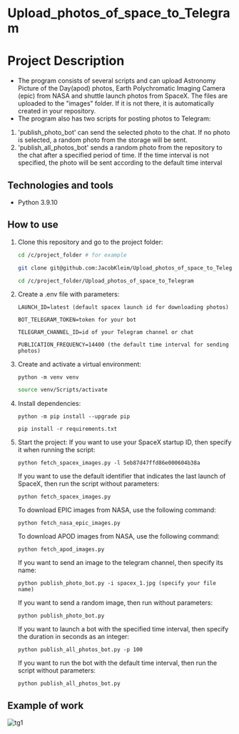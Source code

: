 # Upload_photos_of_space_to_Telegram

# Project Description
 - The program consists of several scripts and can upload Astronomy Picture of the Day(apod) photos, Earth Polychromatic Imaging Camera (epic) from NASA and shuttle launch photos from SpaceX. The files are uploaded to the "images" folder. If it is not there, it is automatically created in your repository.
 - The program also has two scripts for posting photos to Telegram:
1. 'publish_photo_bot' can send the selected photo to the chat. If no photo is selected, a random photo from the storage will be sent. 
2. 'publish_all_photos_bot' sends a random photo from the repository to the chat after a specified period of time. If the time interval is not specified, the photo will be sent according to the default time interval

## Technologies and tools
 - Python 3.9.10

## How to use
1. Clone this repository and go to the project folder:
   ```bash
   cd /c/project_folder # for example
   ```
   ```bash
   git clone git@github.com:JacobKleim/Upload_photos_of_space_to_Telegram.git
   ```
   ```bash
   cd /c/project_folder/Upload_photos_of_space_to_Telegram 
   ```

2. Create a .env file with parameters:
   ```
   LAUNCH_ID=latest (default spacex launch id for downloading photos)
   ```
   ```
   BOT_TELEGRAM_TOKEN=token for your bot
   ```
   ```
   TELEGRAM_CHANNEL_ID=id of your Telegram channel or chat
   ```
   ```
   PUBLICATION_FREQUENCY=14400 (the default time interval for sending photos)
   ```

3. Сreate and activate a virtual environment:
   ```
   python -m venv venv
   ```
   ```bash
   source venv/Scripts/activate
   ```

4. Install dependencies:
   ```
   python -m pip install --upgrade pip
   ```
   ```
   pip install -r requirements.txt
   ```

5. Start the project:
   If you want to use your SpaceX startup ID, then specify it when running the script:
   ```
   python fetch_spacex_images.py -l 5eb87d47ffd86e000604b38a
   ```
   If you want to use the default identifier that indicates the last launch of SpaceX, then run the script without parameters:
   ```
   python fetch_spacex_images.py
   ```
   To download EPIC images from NASA, use the following command:
   ```
   python fetch_nasa_epic_images.py
   ```
   To download APOD images from NASA, use the following command:
   ```
   python fetch_apod_images.py
   ```
   If you want to send an image to the telegram channel, then specify its name:
   ```
   python publish_photo_bot.py -i spacex_1.jpg (specify your file name)
   ```
   If you want to send a random image, then run without parameters:
   ```
   python publish_photo_bot.py
   ```
   If you want to launch a bot with the specified time interval, then specify the duration in seconds as an integer:
   ```
   python publish_all_photos_bot.py -p 100
   ```
   If you want to run the bot with the default time interval, then run the script without parameters:
   ```
   python publish_all_photos_bot.py
   ```



## Example of work
 
![tg1](https://github.com/JacobKleim/Upload_photos_of_space_to_Telegram/assets/119351169/532f9cdc-37f4-44b6-8fa5-c4a7d5cfb10c)

